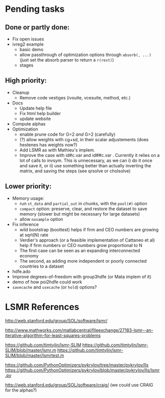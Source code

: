 # Pending tasks

## Done or partly done:

- Fix open issues
- ivreg2 example
	- basic demo
	- allow passthrough of optimization options through `absorb(, ...)` (just set the absorb parser to return a `r(rest)`)
	- stages

## High priority:

- Cleanup
	- Remove code vestiges (ivsuite, vcesuite, method, etc.)
- Docs
	- Update help file
	- Fix html help builder
	- update website
- Compute alphas
- Optimization
	- enable prune code for G=2 *and* G>2 (carefully)
	- (?) allow weights with cg+sd, in their scalar adjustements (does hestenes has weights now?)
	- Add LSMR as with Mathieu's implem.
	- Improve the case with id#c.var  and id##c.var . Currently it relies on a lot of calls to invsym. This is unnecessary, as we can i) do it once and save it, or ii) use something better than actually inverting the matrix, and saving the steps (see qrsolve or cholsolve)

## Lower priority:

- Memory usage:
	- run `st_data` and `partial_out` in chunks, with the `pool(#)` option
	- `compact` option: preserve, clear, and restore the dataset to save memory (slower but might be necessary for large datasets)
	- allow `nosample` option
- Fix inference
	- wild bootstrap (boottest) helps if firm and CEO numbers are growing at sqrt(N) rate
	- Verdier's approach (or a feasible implementation of Cattaneo et al) help if firm numbers or CEO numbers grow proportional to N
	- The first case can be seen as an expanding interconnected economy
	- The second, as adding more independent or poorly connected countries to a dataset
- hdfe.ado
- Improve degrees-of-freedom with group3hdfe (or Mata implem of it)
- demo of how poi2hdfe could work
- `savecache` and `usecache` (or `hold`) options?




# LSMR References

http://web.stanford.edu/group/SOL/software/lsmr/

http://www.mathworks.com/matlabcentral/fileexchange/27183-lsmr--an-iterative-algorithm-for-least-squares-problems

https://github.com/timtylin/lsmr-SLIM
https://github.com/timtylin/lsmr-SLIM/blob/master/lsmr.m
https://github.com/timtylin/lsmr-SLIM/blob/master/lsmrtest.m

https://github.com/PythonOptimizers/pykrylov/tree/master/pykrylov/lls
https://github.com/PythonOptimizers/pykrylov/blob/master/pykrylov/lls/lsmr.py

http://web.stanford.edu/group/SOL/software/craig/ (we could use CRAIG for the alphas?)
